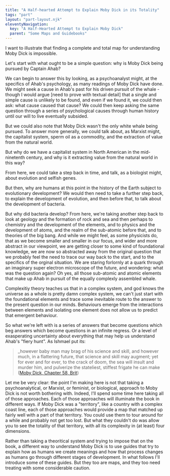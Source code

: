 ```yaml
---
title: "A Half-hearted Attempt to Explain Moby Dick in its Totality"
tags: "part"
layout: "part-layout.njk"
eleventyNavigation:
  key: "A Half-Hearted Attempt to Explain Moby Dick"
  parent: "Some Maps and Guidebooks"
---
```


I want to illustrate that finding a complete and total map for understanding Moby Dick is impossible.

Let's start with what ought to be a simple question: why is Moby Dick being pursued by Captain Ahab?

We can begin to answer this by looking, as a psychoanalyst might, at the specifics of Ahab's psychology, as many readings of Moby Dick have done. We might seek a cause in Ahab's past for his driven pursuit of the whale - though I would argue \[need to prove with textual detail\] that a single and simple cause is unlikely to be found, and even if we found it, we could then ask: what cause caused that cause? We could then keep asking the same question through a series of psychological causes through human history until our will to live eventually subsided.

But we could also note that Moby Dick wasn't the only white whale being pursued. To answer more generally, we could talk about, as Marxist might, the capitalist system, sperm oil as a commodity, and the extraction of value from the natural world.

But why do we have a capitalist system in North American in the mid-ninetenth century, and why is it extracting value from the natural world in this way?

From here, we could take a step back in time, and talk, as a biologist might, about evolution and selfish genes.

But then, why are humans at this point in the history of the Earth subject to evolutionary development? We would then need to take a further step back, to explain the development of evolution, and then before that, to talk about the development of bacteria.

But why did bacteria develop? From here, we're taking another step back to look at geology and the formation of rock and sea and then perhaps to chemistry and the development of the elements, and to physics and the development of atoms, and the realm of the sub-atomic before that, and to theories of the big bang. And while we might feel, as some physicists do, that as we become smaller and smaller in our focus, and wider and more abstract in our viewpoint, we are getting closer to some kind of foundational knowledge, we are now so abstracted away from the original question that we probably feel the need to trace our way back to the start, and to the specifics of the orginal situation. We are staring forlornly at a quark through an imaginary super electron microscope of the future, and wondering: what was the question again? Oh yes, all those sub-atomic and atomic elements that make up Ahab in pursuit of the equally complexly assembled whale.

Complexitiy theory teaches us that in a complex system, and god knows the universe as a whole is pretty damn complex system, we can't just start with the foundational elements and trace some inevitable route to the answer to the present question in our minds. Behaviours emerge from the interactions between elements and isolating one element does not allow us to predict that emergent behaviour.

So what we're left with is a series of answers that become questions which beg answers which become questions in an infinite regress. Or a level of exasperating uncertainty about everything that may help us understand Ahab's "fiery hunt". As Ishmael put its:

>_however baby man may brag of his science and skill, and however much, in a flattering future, that science and skill may augment; yet for ever and for ever, to the crack of doom, the sea will insult and murder him, and pulverize the stateliest, stiffest frigate he can make ([Moby Dick, Chapter 58, Brit](https://www.gutenberg.org/cache/epub/2489/pg2489-images.html#id01316))

Let me be very clear: the point I'm making here is not that taking a psychoanalytical, or Marxist, or feminist, or biological, approach to Moby Dick is not worth bothering with. Indeed, I'll spend some time here taking all of those approaches. Each of those approaches will illuminate the book in different ways. If Moby Dick was a "territory", like a country with a complex coast line, each of those approaches would provide a map that matched up fairly well with a part of that territory. You could use them to tour around for a while and probably not get too lost. But what they couldn't do was allow you to see the totality of that territory, with all its complexity in (at least) four dimensions.

Rather than taking a theoritical system and trying to impose that on the book, a different way to understand Moby Dick is to use guides that try to explain how as humans we create meanings and how that process changes as humans go through different stages of development. In what follows I'll introduce some of these guides. But they too are maps, and they too need treating with some considerable caution.
